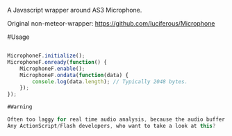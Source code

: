 A Javascript wrapper around AS3 Microphone.

Original non-meteor-wrapper: https://github.com/luciferous/Microphone

#Usage

```javascript

MicrophoneF.initialize();
MicrophoneF.onready(function() {
    MicrophoneF.enable();
    MicrophoneF.ondata(function(data) {
        console.log(data.length); // Typically 2048 bytes.
    });
});

#Warning

Often too laggy for real time audio analysis, because the audio buffer size varies and gets too big.
Any ActionScript/Flash developers, who want to take a look at this?